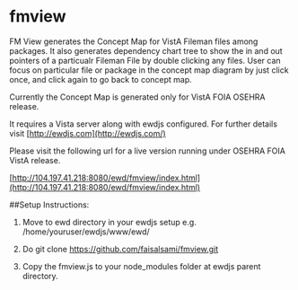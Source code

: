 # fmview

FM View generates the Concept Map for VistA Fileman files among packages. It also generates dependency chart tree to show the in and out pointers of a particualr Fileman File by double clicking any files. User can focus on particular file or package in the concept map diagram by just click once, and click again to go back to concept map.

Currently the Concept Map is generated only for VistA FOIA OSEHRA release.

It requires a Vista server along with ewdjs configured. For further details visit [http://ewdjs.com](http://ewdjs.com/)

Please visit the following url for a live version running under OSEHRA FOIA VistA release. 

[http://104.197.41.218:8080/ewd/fmview/index.html](http://104.197.41.218:8080/ewd/fmview/index.html)

##Setup Instructions:

1) Move to ewd directory in your ewdjs setup e.g. /home/youruser/ewdjs/www/ewd/

2) Do git clone https://github.com/faisalsami/fmview.git

3) Copy the fmview.js to your node_modules folder at ewdjs parent directory.